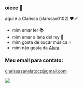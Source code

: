 ### oieee 🥰
 aqui é a Clarissa (clarssao0102) ❤🩹

- mim amar ler 📚
- mim amar a lana del rey 🎤
- mim gosta de ouçar música 🎶
- mim não gosta da [Alura](https://www.alura.com.br)

### Meu email para contato:
clarissazanelatocz@gmail.com


![](https://media1.tenor.com/m/gSLbcybBgAYAAAAd/lana-del-rey-kiss.gif)


